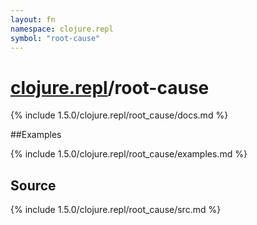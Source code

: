 ```yaml
---
layout: fn
namespace: clojure.repl
symbol: "root-cause"
---
```


# [clojure.repl](../)/root-cause

{% include 1.5.0/clojure.repl/root_cause/docs.md %}

##Examples

{% include 1.5.0/clojure.repl/root_cause/examples.md %}
## Source
{% include 1.5.0/clojure.repl/root_cause/src.md %}

